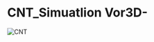 # CNT_Simuatlion Vor3D-
![CNT](https://github.com/DragonTrainerTristana/Monte_Carlo-Vor3D-/assets/48664307/35971645-819c-4963-ad57-4def6a66b406)

